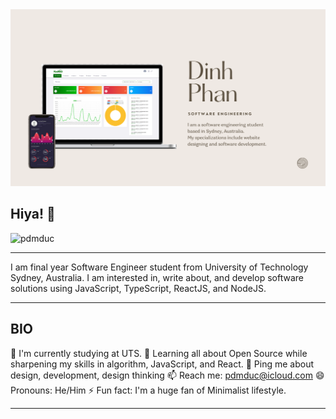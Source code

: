 
<img src="https://github.com/pdmduc/pdmduc/blob/main/banner.png" alt="banner">

<h2> Hiya! 👋</h2>

<p align="left"> <img src="https://komarev.com/ghpvc/?username=pdmduc&label=Visitors&color=blue&style=flat" alt="pdmduc" /> </p>

<hr></hr>

I am final year Software Engineer student from University of Technology Sydney, Australia. I am interested in, write about, and develop software solutions using JavaScript, TypeScript, ReactJS, and NodeJS.

<hr></hr>

<h2>BIO</h2>

🏢 I'm currently studying at UTS.
🌱 Learning all about Open Source while sharpening my skills in algorithm, JavaScript, and React.
💬 Ping me about design, development, design thinking
📫 Reach me: pdmduc@icloud.com
😄 Pronouns: He/Him
⚡️ Fun fact: I'm a huge fan of Minimalist lifestyle.

<hr></hr>

<!--
**pdmduc/pdmduc** is a ✨ _special_ ✨ repository because its `README.md` (this file) appears on your GitHub profile.

Here are some ideas to get you started:

- 🔭 I’m currently working on ...
- 🌱 I’m currently learning ...
- 👯 I’m looking to collaborate on ...
- 🤔 I’m looking for help with ...
- 💬 Ask me about ...
- 📫 How to reach me: ...
- 😄 Pronouns: ...
- ⚡ Fun fact: ...
-->

